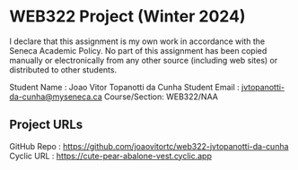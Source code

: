 # WEB322 Project (Winter 2024)

I declare that this assignment is my own work in accordance with the Seneca Academic Policy.
No part of this assignment has been copied manually or electronically from any other source
(including web sites) or distributed to other students.

Student Name  : Joao Vitor Topanotti da Cunha
Student Email : jvtopanotti-da-cunha@myseneca.ca
Course/Section: WEB322/NAA

## Project URLs
GitHub Repo   : https://github.com/joaovitortc/web322-jvtopanotti-da-cunha
Cyclic URL    : https://cute-pear-abalone-vest.cyclic.app


